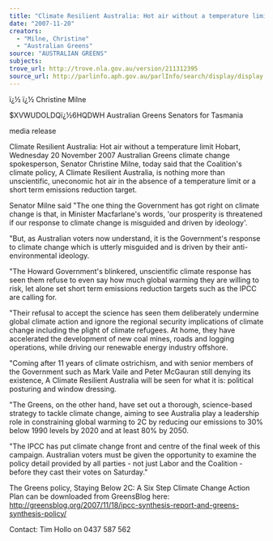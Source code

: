 ```yaml
---
title: "Climate Resilient Australia: Hot air without a temperature limit."
date: "2007-11-20"
creators:
  - "Milne, Christine"
  - "Australian Greens"
source: "AUSTRALIAN GREENS"
subjects:
trove_url: http://trove.nla.gov.au/version/211312395
source_url: http://parlinfo.aph.gov.au/parlInfo/search/display/display.w3p;query=Id%3A%22media/pressrel/EM3P6%22
---
```


  ï¿½ ï¿½ Christine Milne

  $XVWUDOLDQï¿½6HQDWH Australian Greens Senators for Tasmania

  media release 

  Climate Resilient Australia: Hot air without a temperature limit  Hobart, Wednesday 20 November 2007  Australian Greens climate change  spokesperson, Senator Christine Milne, today said that the Coalition's climate policy, A Climate Resilient Australia, is nothing more than unscientific, uneconomic hot air in the  absence of a temperature limit or a short term emissions reduction target. 

  Senator Milne said "The one thing the Government has got right on climate change is  that, in Minister Macfarlane's words, 'our prosperity is threatened if our response to  climate change is misguided and driven by ideology'. 

  "But, as Australian voters now understand, it is the Government's response to climate  change which is utterly misguided and is driven by their anti-environmental ideology. 

  "The Howard Government's blinkered, unscientific climate response has seen them  refuse to even say how much global warming they are willing to risk, let alone set short  term emissions reduction targets such as the IPCC are calling for. 

  "Their refusal to accept the science has seen them deliberately undermine global climate  action and ignore the regional security implications of climate change including the plight  of climate refugees. At home, they have accelerated the development of new coal mines,  roads and logging operations, while driving our renewable energy industry offshore.  

  "Coming after 11 years of climate ostrichism, and with senior members of the  Government such as Mark Vaile and Peter McGauran still denying its existence, A Climate Resilient Australia will be seen for what it is: political posturing and window  dressing.

  "The Greens, on the other hand, have set out a thorough, science-based strategy to  tackle climate change, aiming to see Australia play a leadership role in constraining  global warming to 2C by reducing our emissions to 30% below 1990 levels by 2020 and  at least 80% by 2050. 

  "The IPCC has put climate change front and centre of the final week of this campaign.  Australian voters must be given the opportunity to examine the policy detail provided by  all parties - not just Labor and the Coalition - before they cast their votes on Saturday." 

  The Greens policy, Staying Below 2C: A Six Step Climate Change Action Plan can  be downloaded from GreensBlog here:  http://greensblog.org/2007/11/18/ipcc-synthesis-report-and-greens-synthesis-policy/

  Contact: Tim Hollo on 0437 587 562 

